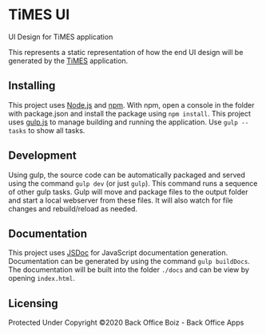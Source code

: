 # TiMES UI
UI Design for TiMES application

This represents a static representation of how the end UI design will be generated by the [TiMES] application.

## Installing

This project uses [Node.js] and [npm]. With npm, open a console in the folder with package.json and install the package using `npm install`. This project uses [gulp.js] to manage building and running the application. Use `gulp --tasks` to show all tasks.

## Development

Using gulp, the source code can be automatically packaged and served using the command `gulp dev` (or just `gulp`). This command runs a sequence of other gulp tasks. Gulp will move and package files to the output folder and start a local webserver from these files. It will also watch for file changes and rebuild/reload as needed.

## Documentation

This project uses [JSDoc] for JavaScript documentation generation. Documentation can be generated by using the command `gulp buildDocs`. The documentation will be built into the folder `./docs` and can be view by opening `index.html`.

[TiMES]: https://github.com/UNO-CSCI4970-SP20-BOB/TiMES "TiMES Repository"
[npm]: https://www.npmjs.com/ "npm's Website"
[Node.js]: https://nodejs.org/ "Node.js's Website"
[gulp.js]: https://gulpjs.com/ "gulp.js's Website"
[JSDoc]: https://jsdoc.app/ "JSDoc's Website"

## Licensing
Protected Under Copyright &copy;2020 Back Office Boiz - Back Office Apps
